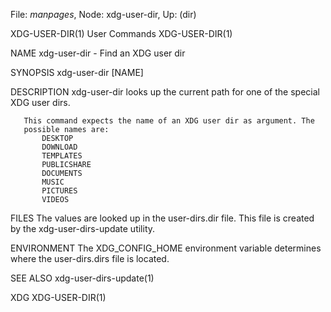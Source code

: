 File: *manpages*,  Node: xdg-user-dir,  Up: (dir)

XDG-USER-DIR(1)                  User Commands                 XDG-USER-DIR(1)



NAME
       xdg-user-dir - Find an XDG user dir

SYNOPSIS
       xdg-user-dir [NAME]

DESCRIPTION
       xdg-user-dir looks up the current path for one of the special XDG user
       dirs.

       This command expects the name of an XDG user dir as argument. The
       possible names are:
           DESKTOP
           DOWNLOAD
           TEMPLATES
           PUBLICSHARE
           DOCUMENTS
           MUSIC
           PICTURES
           VIDEOS

FILES
       The values are looked up in the user-dirs.dir file. This file is
       created by the xdg-user-dirs-update utility.

ENVIRONMENT
       The XDG_CONFIG_HOME environment variable determines where the
       user-dirs.dirs file is located.

SEE ALSO
       xdg-user-dirs-update(1)



XDG                                                            XDG-USER-DIR(1)
